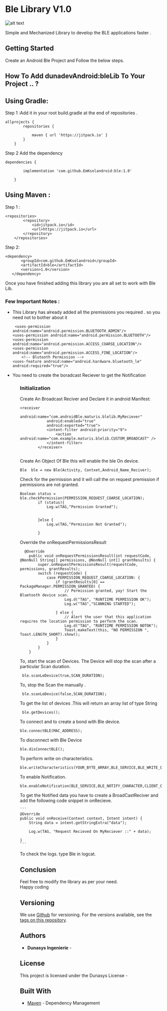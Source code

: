 # Ble Library V1.0
![alt text](https://camo.githubusercontent.com/f955549c1c2a3f18777beabc31d20728dbf6f62a/68747470733a2f2f696d672e6761646765746861636b732e636f6d2f696d672f37302f32372f36333537343930353934343038312f302f616e64726f69642d6261736963732d636f6e6e6563742d626c7565746f6f74682d6465766963652e31323830783630302e6a7067)

Simple and Mechanized Library to develop the BLE applications faster .

## Getting Started

Create an Android Ble Project and Follow the below steps.


## How To Add dunadevAndroid:bleLib To Your Project .. ?

## Using Gradle: <br>
Step 1 :Add it in your root build.gradle at the end of repositories .

```
allprojects {
		repositories {
			
			maven { url 'https://jitpack.io' }
		}
	}
```
Step 2  Add the dependency

```
dependencies {
	        
	    implementation 'com.github.EmKsolandroid:ble:1.0'

	}
```

## Using Maven :<br>

Step 1 : 
```
<repositories>
		<repository>
		    <id>jitpack.io</id>
		    <url>https://jitpack.io</url>
		</repository>
	</repositories>
 ```
 
 Step 2:
 ```
 <dependency>
	    <groupId>com.github.EmKsolandroid</groupId>
	    <artifactId>ble</artifactId>
	    <version>1.0</version>
	</dependency>
```


Once you have finished adding this library you are all set to work with Ble Lib.

### Few Important Notes :
<ul>
<li>This Library has already added all the premissions you required . so you need not to bother about it<br>

```
 <uses-permission android:name="android.permission.BLUETOOTH_ADMIN"/>
<uses-permission android:name="android.permission.BLUETOOTH"/>
<uses-permission android:name="android.permission.ACCESS_COARSE_LOCATION"/>
<uses-permission android:name="android.permission.ACCESS_FINE_LOCATION"/>
    <!-- Blutooth Permission -->
<uses-feature android:name="android.hardware.bluetooth_le" android:required="true"/>
  ```
  </li>
  <li> You need to create the boradcast Reciever to get  the  Notification </li>
<ul>


### Initialization

Create An Broadcast Reciver and Declare it in android Manifest:
```
<receiver
            android:name="com.androidBle.maturis.blelib.MyReciever"
            android:enabled="true"
            android:exported="true">
            <intent-filter android:priority="9">
                <action android:name="com.example.maturis.blelib.CUSTOM_BROADCAST" />
            </intent-filter>
        </receiver>
        
```

Create An Object Of Ble this will enable the ble On device.

```
Ble  ble = new Ble(Activity, Contxet,Android_Name_Reciver);
```

Check for the permission and it will call the on request premission if permissions are not granted.

```
Boolean status = ble.checkPermission(PERMISSION_REQUEST_COARSE_LOCATION);
        if (status){
            Log.w(TAG,"Permission Granted");


        }else {
            Log.w(TAG,"Permission Not Granted");

        }
```

Override the onRequestPermissionsResult

```
  @Override
    public void onRequestPermissionsResult(int requestCode, @NonNull String[] permissions, @NonNull int[] grantResults) {
        super.onRequestPermissionsResult(requestCode, permissions, grantResults);
        switch (requestCode) {
            case PERMISSION_REQUEST_COARSE_LOCATION: {
                if (grantResults[0] == PackageManager.PERMISSION_GRANTED) {
                    // Permission granted, yay! Start the Bluetooth device scan.
                    Log.d("TAG", "RUNTIIME PERMISSION OK");
                    Log.w("TAG","SCANNING STARTED");

                } else {
                    // Alert the user that this application requires the location permission to perform the scan.
                    Log.d("TAG", "RUNTIIME PERMISSION NOTOK");
                    Toast.makeText(this, "NO PERMISSION ", Toast.LENGTH_SHORT).show();
                }
            }
        }
    }
```

To, start the scan of Devices. The Device will stop the scan after a particular Scan duration. 
```
 ble.scanLeDevice(true,SCAN_DURATION);
 ```

To, stop the Scan the manually .
```
 ble.scanLeDevice(false,SCAN_DURATION);
 ```
 
 To get the list of devices .This will return an array list of type String
 ```
  ble.getDevices();
  ```
  
  To connect  and to create a bond with Ble device.
  ```
  ble.connectBLE(MAC_ADDRESS);
  ```
  To disconnect with Ble Device
  ```
  ble.disConnectBLE();
  ```
  
  To perform write on characteristics.
   ```
   ble.writeCharacteristics(YOUR_BYTE_ARRAY,BLE_SERVICE,BLE_WRITE_CHARACTERISTICS);
   ```
   
  To enable Notification.
   ```
   ble.enableNotification(BLE_SERVICE,BLE_NOTIFY_CHARACTER,CLIENT_CCD,true);
   ```
   
   To get the Notified data you have to create a BroadCastReciver and add the following code snippet in onRecieve.
    
    ```
    @Override
    public void onReceive(Context context, Intent intent) {
        String data = intent.getStringExtra("data");

        Log.w(TAG, "Request Recieved On MyReciever ::" + data);

    }
    ```
    
    
   To check the logs. type Ble in logcat.
    
    
    
## Conclusion

Feel free to modify the library as per your need.<br>
Happy coding



## Versioning

We use [Github](https://github.com/) for versioning. For the versions available, see the [tags on this repository](https://github.com/EmKsolandroid/ble/releases). 

## Authors

* **Dunasys Ingenierie** -



## License

This project is licensed under the Dunasys License - 




## Built With


* [Maven](https://maven.apache.org/) - Dependency Management





